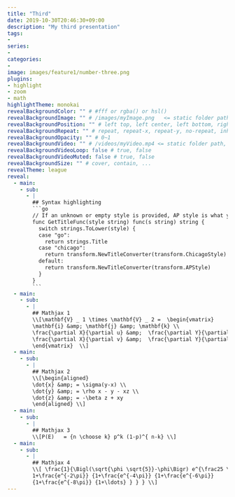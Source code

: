 ```yaml
---
title: "Third"
date: 2019-10-30T20:46:30+09:00
description: "My third presentation"
tags:
-
series:
-
categories:
-
image: images/feature1/number-three.png
plugins:
- highlight
- zoom
- math
highlightTheme: monokai
revealBackgroundColor: "" # #fff or rgba() or hsl()
revealBackgroundImage: "" # /images/myImage.png   <= static folder path
revealBackgroundPosition: "" # left top, left center, left bottom, right top, right center ...
revealBackgroundRepeat: "" # repeat, repeat-x, repeat-y, no-repeat, inherit
revealBackgroundOpacity: "" # 0~1
revealBackgroundVideo: "" # /videos/myVideo.mp4 <= static folder path, A single video source, or a comma separated list of video sources.
revealBackgroundVideoLoop: false # true, false
revealBackgroundVideoMuted: false # true, false
revealBackgroundSize: "" # cover, contain, ...
revealTheme: league
reveal: 
  - main:
    - sub: 
      - | 
        ## Syntax highlighting
        ```go
        // If an unknown or empty style is provided, AP style is what you get.
        func GetTitleFunc(style string) func(s string) string {
          switch strings.ToLower(style) {
          case "go":
            return strings.Title
          case "chicago":
            return transform.NewTitleConverter(transform.ChicagoStyle)
          default:
            return transform.NewTitleConverter(transform.APStyle)
          }
        }
        ```
  - main:
    - sub: 
      - |
        ## Mathjax 1
        \\[\mathbf{V} _ 1 \times \mathbf{V} _ 2 =  \begin{vmatrix}
        \mathbf{i} &amp; \mathbf{j} &amp; \mathbf{k} \\
        \frac{\partial X}{\partial u} &amp;  \frac{\partial Y}{\partial u} &amp; 0 \\
        \frac{\partial X}{\partial v} &amp;  \frac{\partial Y}{\partial v} &amp; 0
        \end{vmatrix}  \\]
  - main:
    - sub: 
      - |
        ## Mathjax 2
        \\[\begin{aligned}
        \dot{x} &amp; = \sigma(y-x) \\
        \dot{y} &amp; = \rho x - y - xz \\
        \dot{z} &amp; = -\beta z + xy
        \end{aligned} \\]
  - main:
    - sub: 
      - |
        ## Mathjax 3
        \\[P(E)   = {n \choose k} p^k (1-p)^{ n-k} \\]
  - main:
    - sub: 
      - |
        ## Mathjax 4
        \\[ \frac{1}{\Bigl(\sqrt{\phi \sqrt{5}}-\phi\Bigr) e^{\frac25 \pi}} =
        1+\frac{e^{-2\pi}} {1+\frac{e^{-4\pi}} {1+\frac{e^{-6\pi}}
        {1+\frac{e^{-8\pi}} {1+\ldots} } } } \\]
---
```


